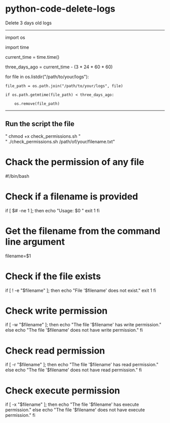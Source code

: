 # python-code-delete-logs
Delete 3 days old logs
                                  
                            
__________________________________________________________________________________________________________________________________________________
               
import os                                                                 
                                                                           
import time                                                              
                                   
current_time = time.time()   
        
three_days_ago = current_time - (3 * 24 * 60 * 60)       
   
for file in os.listdir("/path/to/your/logs"):

    file_path = os.path.join("/path/to/your/logs", file)
    
    if os.path.getmtime(file_path) < three_days_ago:
    
        os.remove(file_path)




___________________________________________________________________________________________________________________________________________________


  
## Run the script the file 
 " chmod +x check_permissions.sh  "  
 " ./check_permissions.sh /path/of/your/filename.txt"




# Chack the permission of any file

#!/bin/bash

# Check if a filename is provided
if [ $# -ne 1 ]; then
    echo "Usage: $0 <filename>"
    exit 1
fi

# Get the filename from the command line argument
filename=$1

# Check if the file exists
if [ ! -e "$filename" ]; then
    echo "File '$filename' does not exist."
    exit 1
fi

# Check write permission
if [ -w "$filename" ]; then
    echo "The file '$filename' has write permission."
else
    echo "The file '$filename' does not have write permission."
fi

# Check read permission
if [ -r "$filename" ]; then
    echo "The file '$filename' has read permission."
else
    echo "The file '$filename' does not have read permission."
fi

# Check execute permission
if [ -x "$filename" ]; then
    echo "The file '$filename' has execute permission."
else
    echo "The file '$filename' does not have execute permission."
fi
 

